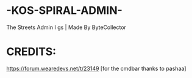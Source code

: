 # -KOS-SPIRAL-ADMIN-
The Streets Admin I gs | Made By ByteCollector

# CREDITS:
https://forum.wearedevs.net/t/23149 [for the cmdbar thanks to pashaa]
